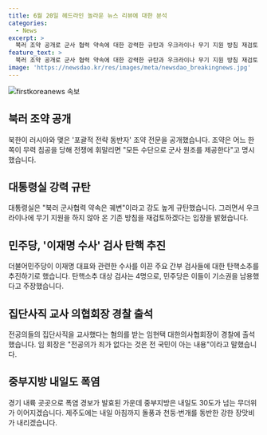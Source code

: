 ```yaml
---
title: 6월 20일 헤드라인 놀라운 뉴스 리뷰에 대한 분석
categories:
  - News
excerpt: >
  북러 조약 공개로 군사 협력 약속에 대한 강력한 규탄과 우크라이나 무기 지원 방침 재검토 소식이 전해졌습니다. 민주당은 이재명 관련 주요 간부 검사들에 대한 탄핵소추를 추진하며 사회적 관심을 끌었고, 집단사직 교사 의협회장이 경찰 출석하며 논란 속에 있습니다. 내일 중부지방은 폭염 지속되는 가운데, 제주는 장맛비와 돌풍 예상됩니다.
feature_text: >
  북러 조약 공개로 군사 협력 약속에 대한 강력한 규탄과 우크라이나 무기 지원 방침 재검토 소식이 전해졌습니다. 민주당은 이재명 관련 주요 간부 검사들에 대한 탄핵소추를 추진하며 사회적 관심을 끌었고, 집단사직 교사 의협회장이 경찰 출석하며 논란 속에 있습니다. 내일 중부지방은 폭염 지속되는 가운데, 제주는 장맛비와 돌풍 예상됩니다.
image: 'https://newsdao.kr/res/images/meta/newsdao_breakingnews.jpg'
---
```


<p><img src="https://newsdao.kr/res/images/meta/newsdao_breakingnews.jpg" alt="firstkoreanews 속보" /></p>

<h2 data-ke-size="size26">북러 조약 공개</h2>

<p data-ke-size="size16">북한이 러시아와 맺은 '포괄적 전략 동반자' 조약 전문을 공개했습니다. 조약은 어느 한쪽이 무력 침공을 당해 전쟁에 휘말리면 "모든 수단으로 군사 원조를 제공한다"고 명시했습니다.</p>

<h2 data-ke-size="size26">대통령실 강력 규탄</h2>

<p data-ke-size="size16">대통령실은 "북러 군사협력 약속은 궤변"이라고 강도 높게 규탄했습니다. 그러면서 우크라이나에 무기 지원을 하지 않아 온 기존 방침을 재검토하겠다는 입장을 밝혔습니다.</p>

<h2 data-ke-size="size26">민주당, '이재명 수사' 검사 탄핵 추진</h2>

<p data-ke-size="size16">더불어민주당이 이재명 대표와 관련한 수사를 이끈 주요 간부 검사들에 대한 탄핵소추를 추진하기로 했습니다. 탄핵소추 대상 검사는 4명으로, 민주당은 이들이 기소권을 남용했다고 주장했습니다.</p>

<h2 data-ke-size="size26">집단사직 교사 의협회장 경찰 출석</h2>

<p data-ke-size="size16">전공의들의 집단사직을 교사했다는 혐의를 받는 임현택 대한의사협회장이 경찰에 출석했습니다. 임 회장은 "전공의가 죄가 없다는 것은 전 국민이 아는 내용"이라고 말했습니다.</p>

<h2 data-ke-size="size26">중부지방 내일도 폭염</h2>

<p data-ke-size="size16">경기 내륙 곳곳으로 폭염 경보가 발효된 가운데 중부지방은 내일도 30도가 넘는 무더위가 이어지겠습니다. 제주도에는 내일 아침까지 돌풍과 천둥·번개를 동반한 강한 장맛비가 내리겠습니다.</p>

